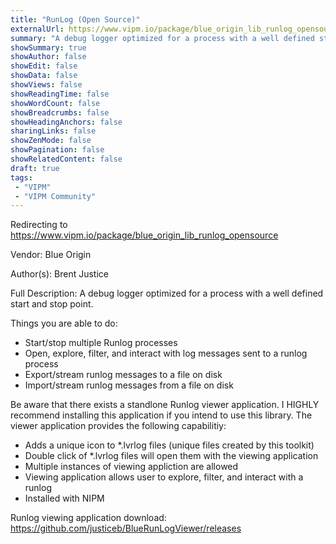 ```yaml
---
title: "RunLog (Open Source)"
externalUrl: https://www.vipm.io/package/blue_origin_lib_runlog_opensource
summary: "A debug logger optimized for a process with a well defined start and stop point."
showSummary: true
showAuthor: false
showEdit: false
showData: false
showViews: false
showReadingTime: false
showWordCount: false
showBreadcrumbs: false
showHeadingAnchors: false
sharingLinks: false
showZenMode: false
showPagination: false
showRelatedContent: false
draft: true
tags:
 - "VIPM"
 - "VIPM Community"
---
```


Redirecting to https://www.vipm.io/package/blue_origin_lib_runlog_opensource

Vendor: Blue Origin

Author(s): Brent Justice
 
Full Description:
A debug logger optimized for a process with a well defined start and stop point.

Things you are able to do:
- Start/stop multiple Runlog processes
- Open, explore, filter, and interact with log messages sent to a runlog process
- Export/stream runlog messages to a file on disk
- Import/stream runlog messages from a file on disk

Be aware that there exists a standlone Runlog viewer application.
I HIGHLY recommend installing this application if you intend to use this library.
The viewer application provides the following capabilitiy:
- Adds a unique icon to *.lvrlog files (unique files created by this toolkit)
- Double click of *.lvrlog files will open them with the viewing application
- Multiple instances of viewing appliction are allowed
- Viewing application allows user to explore, filter, and interact with a runlog
- Installed with NIPM

Runlog viewing application download:
https://github.com/justiceb/BlueRunLogViewer/releases